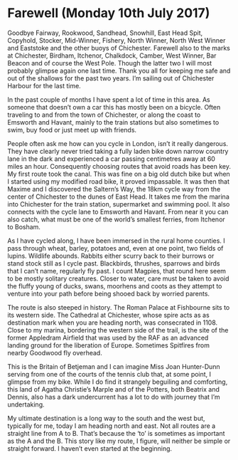 # Farewell (Monday 10th July 2017) #

Goodbye Fairway, Rookwood, Sandhead, Snowhill, East Head Spit, Copyhold, Stocker, Mid-Winner, Fishery, North Winner, North West Winner and Eaststoke and the other buoys of Chichester. Farewell also to the marks at Chichester, Birdham, Itchenor, Chalkdock, Camber, West Winner, Bar Beacon and of course the West Pole. Though the latter two I will most probably glimpse again one last time. Thank you all for keeping me safe and out of the shallows for the past two years. I’m sailing out of Chichester Harbour for the last time.

In the past couple of months I have spent a lot of time in this area. As someone that doesn’t own a car this has mostly been on a bicycle. Often traveling to and from the town of Chichester, or along the coast to Emsworth and Havant, mainly to the train stations but also sometimes to swim, buy food or just meet up with friends.

People often ask me how can you cycle in London, isn’t it really dangerous. They have clearly never tried taking a fully laden bike down narrow country lane in the dark and experienced a car passing centimetres away at 60 miles an hour. Consequently choosing routes that avoid roads has been key. My first route took the canal. This was fine on a big old dutch bike but when I started using my modified road bike, it proved impassable. It was then that Maxime and I discovered the Saltern’s Way, the 18km cycle way from the center of Chichester to the dunes of East Head. It takes me from the marina into Chichester for the train station, supermarket and swimming pool. It also connects with the cycle lane to Emsworth and Havant. From near it you can also catch, what must be one of the world’s smallest ferries, from Itchenor to Bosham.

As I have cycled along, I have been immersed in the rural home counties. I pass through wheat, barley, potatoes and, even at one point, two fields of lupins. Wildlife abounds. Rabbits either scurry back to their burrows or stand stock still as I cycle past. Blackbirds, thrushes, sparrows and birds that I can’t name, regularly fly past. I count Magpies, that round here seem to be mostly solitary creatures. Closer to water, care must be taken to avoid the fluffy young of ducks, swans, moorhens and coots as they attempt to venture into your path before being shooed back by worried parents.

The route is also steeped in history. The Roman Palace at Fishbourne sits to its western side. The Cathedral at Chichester, whose spire acts as as destination mark when you are heading north, was consecrated in 1108. Close to my marina, bordering the western side of the trail, is the site of the former Appledram Airfield that was used by the RAF as an advanced landing ground for the liberation of Europe. Sometimes Spitfires from nearby Goodwood fly overhead.

This is the Britain of Betjeman and I can imagine Miss Joan Hunter-Dunn serving from one of the courts of the tennis club that, at some point, I glimpse from my bike. While I do find it strangely beguiling and comforting, this land of Agatha Christie’s Marple and of the Potters, both Beatrix and Dennis, also has a dark undercurrent has a lot to do with journey that I’m undertaking.

My ultimate destination is a long way to the south and the west but, typically for me, today I am heading north and east. Not all routes are a straight line from A to B. That’s because the ‘to’ is sometimes as important as the A and the B. This story like my route, I figure, will neither be simple or straight forward. I haven’t even started at the beginning.